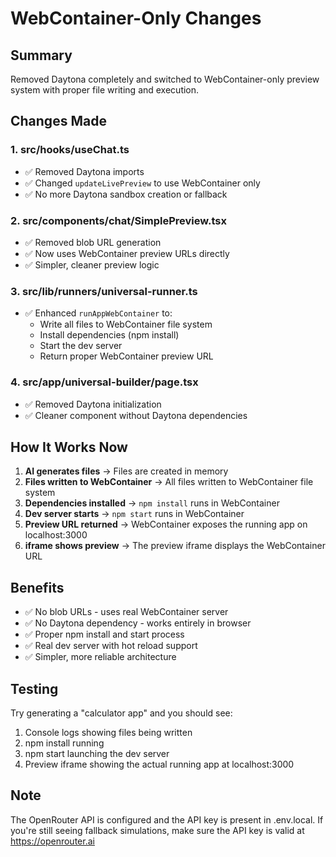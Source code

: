 # WebContainer-Only Changes

## Summary
Removed Daytona completely and switched to WebContainer-only preview system with proper file writing and execution.

## Changes Made

### 1. **src/hooks/useChat.ts**
- ✅ Removed Daytona imports
- ✅ Changed `updateLivePreview` to use WebContainer only
- ✅ No more Daytona sandbox creation or fallback

### 2. **src/components/chat/SimplePreview.tsx**
- ✅ Removed blob URL generation
- ✅ Now uses WebContainer preview URLs directly
- ✅ Simpler, cleaner preview logic

### 3. **src/lib/runners/universal-runner.ts**
- ✅ Enhanced `runAppWebContainer` to:
  - Write all files to WebContainer file system
  - Install dependencies (npm install)
  - Start the dev server
  - Return proper WebContainer preview URL

### 4. **src/app/universal-builder/page.tsx**
- ✅ Removed Daytona initialization
- ✅ Cleaner component without Daytona dependencies

## How It Works Now

1. **AI generates files** → Files are created in memory
2. **Files written to WebContainer** → All files written to WebContainer file system
3. **Dependencies installed** → `npm install` runs in WebContainer
4. **Dev server starts** → `npm start` runs in WebContainer
5. **Preview URL returned** → WebContainer exposes the running app on localhost:3000
6. **iframe shows preview** → The preview iframe displays the WebContainer URL

## Benefits

- ✅ No blob URLs - uses real WebContainer server
- ✅ No Daytona dependency - works entirely in browser
- ✅ Proper npm install and start process
- ✅ Real dev server with hot reload support
- ✅ Simpler, more reliable architecture

## Testing

Try generating a "calculator app" and you should see:
1. Console logs showing files being written
2. npm install running
3. npm start launching the dev server
4. Preview iframe showing the actual running app at localhost:3000

## Note

The OpenRouter API is configured and the API key is present in .env.local. If you're still seeing fallback simulations, make sure the API key is valid at https://openrouter.ai
